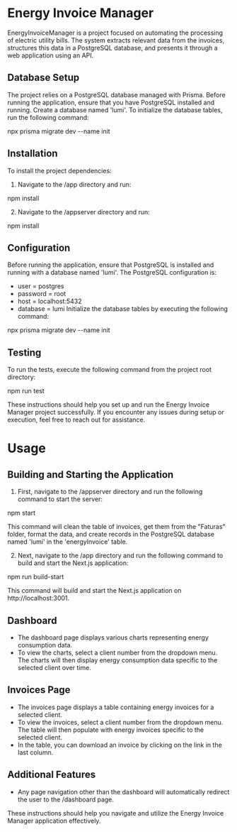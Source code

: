 # Energy Invoice Manager

EnergyInvoiceManager is a project focused on automating the processing of electric utility bills. The system extracts relevant data from the invoices, structures this data in a PostgreSQL database, and presents it through a web application using an API.

## Database Setup

The project relies on a PostgreSQL database managed with Prisma. Before running the application, ensure that you have PostgreSQL installed and running. Create a database named 'lumi'. To initialize the database tables, run the following command:

npx prisma migrate dev --name init

## Installation

To install the project dependencies:

1. Navigate to the /app directory and run:

npm install

2. Navigate to the /appserver directory and run:

npm install

## Configuration

Before running the application, ensure that PostgreSQL is installed and running with a database named 'lumi'. The PostgreSQL configuration is:

- user = postgres
- password = root
- host = localhost:5432
- database = lumi
  Initialize the database tables by executing the following command:

npx prisma migrate dev --name init

## Testing

To run the tests, execute the following command from the project root directory:

npm run test

These instructions should help you set up and run the Energy Invoice Manager project successfully. If you encounter any issues during setup or execution, feel free to reach out for assistance.

# Usage

## Building and Starting the Application

1. First, navigate to the /appserver directory and run the following command to start the server:

npm start

This command will clean the table of invoices, get them from the "Faturas" folder, format the data, and create records in the PostgreSQL database named 'lumi' in the 'energyInvoice' table.

2. Next, navigate to the /app directory and run the following command to build and start the Next.js application:

npm run build-start

This command will build and start the Next.js application on http://localhost:3001.

## Dashboard

- The dashboard page displays various charts representing energy consumption data.
- To view the charts, select a client number from the dropdown menu. The charts will then display energy consumption data specific to the selected client over time.

## Invoices Page

- The invoices page displays a table containing energy invoices for a selected client.
- To view the invoices, select a client number from the dropdown menu. The table will then populate with energy invoices specific to the selected client.
- In the table, you can download an invoice by clicking on the link in the last column.

## Additional Features

- Any page navigation other than the dashboard will automatically redirect the user to the /dashboard page.

These instructions should help you navigate and utilize the Energy Invoice Manager application effectively.
